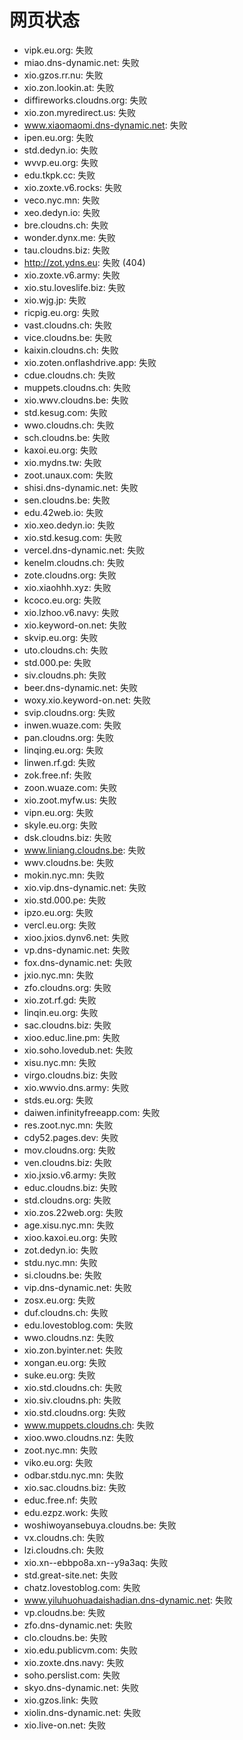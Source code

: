 # 网页状态
- vipk.eu.org: 失败
- miao.dns-dynamic.net: 失败
- xio.gzos.rr.nu: 失败
- xio.zon.lookin.at: 失败
- diffireworks.cloudns.org: 失败
- xio.zon.myredirect.us: 失败
- www.xiaomaomi.dns-dynamic.net: 失败
- ipen.eu.org: 失败
- std.dedyn.io: 失败
- wvvp.eu.org: 失败
- edu.tkpk.cc: 失败
- xio.zoxte.v6.rocks: 失败
- veco.nyc.mn: 失败
- xeo.dedyn.io: 失败
- bre.cloudns.ch: 失败
- wonder.dynx.me: 失败
- tau.cloudns.biz: 失败
- http://zot.ydns.eu: 失败 (404)
- xio.zoxte.v6.army: 失败
- xio.stu.loveslife.biz: 失败
- xio.wjg.jp: 失败
- ricpig.eu.org: 失败
- vast.cloudns.ch: 失败
- vice.cloudns.be: 失败
- kaixin.cloudns.ch: 失败
- xio.zoten.onflashdrive.app: 失败
- cdue.cloudns.ch: 失败
- muppets.cloudns.ch: 失败
- xio.wwv.cloudns.be: 失败
- std.kesug.com: 失败
- wwo.cloudns.ch: 失败
- sch.cloudns.be: 失败
- kaxoi.eu.org: 失败
- xio.mydns.tw: 失败
- zoot.unaux.com: 失败
- shisi.dns-dynamic.net: 失败
- sen.cloudns.be: 失败
- edu.42web.io: 失败
- xio.xeo.dedyn.io: 失败
- xio.std.kesug.com: 失败
- vercel.dns-dynamic.net: 失败
- kenelm.cloudns.ch: 失败
- zote.cloudns.org: 失败
- xio.xiaohhh.xyz: 失败
- kcoco.eu.org: 失败
- xio.lzhoo.v6.navy: 失败
- xio.keyword-on.net: 失败
- skvip.eu.org: 失败
- uto.cloudns.ch: 失败
- std.000.pe: 失败
- siv.cloudns.ph: 失败
- beer.dns-dynamic.net: 失败
- woxy.xio.keyword-on.net: 失败
- svip.cloudns.org: 失败
- inwen.wuaze.com: 失败
- pan.cloudns.org: 失败
- linqing.eu.org: 失败
- linwen.rf.gd: 失败
- zok.free.nf: 失败
- zoon.wuaze.com: 失败
- xio.zoot.myfw.us: 失败
- vipn.eu.org: 失败
- skyle.eu.org: 失败
- dsk.cloudns.biz: 失败
- www.liniang.cloudns.be: 失败
- wwv.cloudns.be: 失败
- mokin.nyc.mn: 失败
- xio.vip.dns-dynamic.net: 失败
- xio.std.000.pe: 失败
- ipzo.eu.org: 失败
- vercl.eu.org: 失败
- xioo.jxios.dynv6.net: 失败
- vp.dns-dynamic.net: 失败
- fox.dns-dynamic.net: 失败
- jxio.nyc.mn: 失败
- zfo.cloudns.org: 失败
- xio.zot.rf.gd: 失败
- linqin.eu.org: 失败
- sac.cloudns.biz: 失败
- xioo.educ.line.pm: 失败
- xio.soho.lovedub.net: 失败
- xisu.nyc.mn: 失败
- virgo.cloudns.biz: 失败
- xio.wwvio.dns.army: 失败
- stds.eu.org: 失败
- daiwen.infinityfreeapp.com: 失败
- res.zoot.nyc.mn: 失败
- cdy52.pages.dev: 失败
- mov.cloudns.org: 失败
- ven.cloudns.biz: 失败
- xio.jxsio.v6.army: 失败
- educ.cloudns.biz: 失败
- std.cloudns.org: 失败
- xio.zos.22web.org: 失败
- age.xisu.nyc.mn: 失败
- xioo.kaxoi.eu.org: 失败
- zot.dedyn.io: 失败
- stdu.nyc.mn: 失败
- si.cloudns.be: 失败
- vip.dns-dynamic.net: 失败
- zosx.eu.org: 失败
- duf.cloudns.ch: 失败
- edu.lovestoblog.com: 失败
- wwo.cloudns.nz: 失败
- xio.zon.byinter.net: 失败
- xongan.eu.org: 失败
- suke.eu.org: 失败
- xio.std.cloudns.ch: 失败
- xio.siv.cloudns.ph: 失败
- xio.std.cloudns.org: 失败
- www.muppets.cloudns.ch: 失败
- xioo.wwo.cloudns.nz: 失败
- zoot.nyc.mn: 失败
- viko.eu.org: 失败
- odbar.stdu.nyc.mn: 失败
- xio.sac.cloudns.biz: 失败
- educ.free.nf: 失败
- edu.ezpz.work: 失败
- woshiwoyansebuya.cloudns.be: 失败
- vx.cloudns.ch: 失败
- lzi.cloudns.ch: 失败
- xio.xn--ebbpo8a.xn--y9a3aq: 失败
- std.great-site.net: 失败
- chatz.lovestoblog.com: 失败
- www.yiluhuohuadaishadian.dns-dynamic.net: 失败
- vp.cloudns.be: 失败
- zfo.dns-dynamic.net: 失败
- clo.cloudns.be: 失败
- xio.edu.publicvm.com: 失败
- xio.zoxte.dns.navy: 失败
- soho.perslist.com: 失败
- skyo.dns-dynamic.net: 失败
- xio.gzos.link: 失败
- xiolin.dns-dynamic.net: 失败
- xio.live-on.net: 失败
